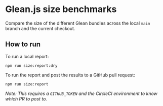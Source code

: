 # Glean.js size benchmarks

Compare the size of the different Glean bundles across the local `main` branch and the current checkout.

## How to run

To run a local report:

```
npm run size:report:dry
```

To run the report and post the results to a GitHub pull request:

```
npm run size:report
```

_Note: This requires a `GITHUB_TOKEN` and the CircleCI environment to know which PR to post to._
